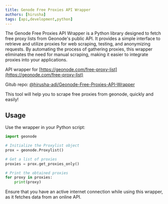 ```yaml
---
title: Genode Free Proxies API Wrapper
authors: [hirusha]
tags: [api,development,python]
---
```


The Genode Free Proxies API Wrapper is a Python library designed to fetch free proxy lists from Geonode's public API. It provides a simple interface to retrieve and utilize proxies for web scraping, testing, and anonymizing requests. By automating the process of gathering proxies, this wrapper eliminates the need for manual scraping, making it easier to integrate proxies into your applications.

<!--truncate-->

API wrapper for [https://geonode.com/free-proxy-list](https://geonode.com/free-proxy-list)

Gitub repo: [@hirusha-adi/Geonode-Free-Proxies-API-Wrapper](https://github.com/hirusha-adi/Geonode-Free-Proxies-API-Wrapper)

This tool will help you to scrape free proxies from geonode, quickly and easily!

## Usage

Use the wrapper in your Python script:

```python
import geonode

# Initialize the Proxylist object
prox = geonode.Proxylist()

# Get a list of proxies
proxies = prox.get_proxies_only()

# Print the obtained proxies
for proxy in proxies:
    print(proxy)
```

Ensure that you have an active internet connection while using this wrapper, as it fetches data from an online API. 
